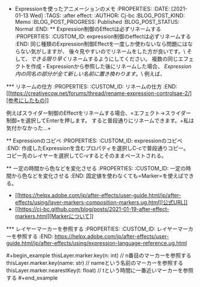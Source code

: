 * Expressionを使ったアニメーションのメモ
    :PROPERTIES:
    :DATE: [2021-01-13 Wed]
    :TAGS: :after effect:
    :AUTHOR: Cj-bc
    :BLOG_POST_KIND: Memo
    :BLOG_POST_PROGRESS: Published
    :BLOG_POST_STATUS: Normal
    :END:
** Expression制御のEffectは必ずリネームする
   :PROPERTIES:
   :CUSTOM_ID: expression制御のeffectは必ずリネームする
   :END:
同じ種類のExpression制御Effectを一度しか使わないなら問題にはならない気がしますが、
後々見やすいのでリネームをした方が良いです。\\
そして、*できる限り早く*リネームするようにしてください。
複数の同じエフェクトを作成・Expressionから参照した後にリネームした場合、
*Expression内の同名の部分が全て新しい名前に置き換わります*。\\
例えば、

*** リネームの仕方
    :PROPERTIES:
    :CUSTOM_ID: リネームの仕方
    :END:
[[https://creativecow.net/forums/thread/rename-expression-controlsae-2/][参考にしたもの]]

例えばスライダー制御のEffectをリネームする場合、=エフェクト→スライダー制御=を選択してEnterを押します。
すると普段通りにリネームできます。+私は気付かなかった...+

** Expressionのコピペ
   :PROPERTIES:
   :CUSTOM_ID: expressionのコピペ
   :END:
作成したExpressionを含むプロパティを選択しC-cで普段通りコピー。
コピー先のレイヤーを選択してC-vするとそのままペーストされる。

** 一定の時間から色などを変化させる
   :PROPERTIES:
   :CUSTOM_ID: 一定の時間から色などを変化させる
   :END:
固定値を使わなくても=Marker=を使えばできる。

- [[https://helpx.adobe.com/jp/after-effects/user-guide.html/jp/after-effects/using/layer-markers-composition-markers.ug.html][公式URL]]
- [[https://cj-bc.github.com/blog/posts/2021-01-19-after-effect-markers.html][Markerについて]]

*** レイヤーマーカーを参照する
    :PROPERTIES:
    :CUSTOM_ID: レイヤーマーカーを参照する
    :END:
https://helpx.adobe.com/jp/after-effects/user-guide.html/jp/after-effects/using/expression-language-reference.ug.html

#+begin_example
  thisLayer.marker.key(n: int)    // n番目のマーカーを参照する
  thisLayer.marker.key(name: str) // nameという名前のマーカーを参照する
  thisLayer.marker.nearestKey(t: float) // tという時間に一番近いマーカーを参照する
#+end_example

